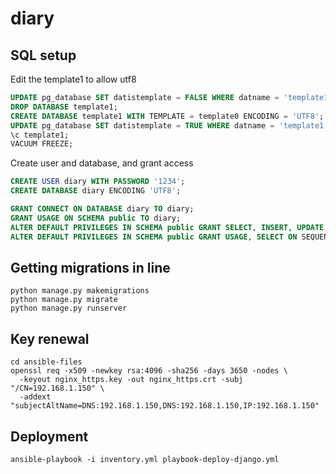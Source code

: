 # diary

## SQL setup


Edit the template1 to allow utf8
```sql
UPDATE pg_database SET datistemplate = FALSE WHERE datname = 'template1';
DROP DATABASE template1;
CREATE DATABASE template1 WITH TEMPLATE = template0 ENCODING = 'UTF8';
UPDATE pg_database SET datistemplate = TRUE WHERE datname = 'template1';
\c template1;
VACUUM FREEZE;
```

Create user and database, and grant access
```sql
CREATE USER diary WITH PASSWORD '1234';
CREATE DATABASE diary ENCODING 'UTF8';

GRANT CONNECT ON DATABASE diary TO diary;
GRANT USAGE ON SCHEMA public TO diary;
ALTER DEFAULT PRIVILEGES IN SCHEMA public GRANT SELECT, INSERT, UPDATE, DELETE ON TABLES TO diary;
ALTER DEFAULT PRIVILEGES IN SCHEMA public GRANT USAGE, SELECT ON SEQUENCES TO diary;
```

## Getting migrations in line

```shell
python manage.py makemigrations
python manage.py migrate
python manage.py runserver
```

## Key renewal

```shell
cd ansible-files
openssl req -x509 -newkey rsa:4096 -sha256 -days 3650 -nodes \
  -keyout nginx_https.key -out nginx_https.crt -subj "/CN=192.168.1.150" \
  -addext "subjectAltName=DNS:192.168.1.150,DNS:192.168.1.150,IP:192.168.1.150"
```

## Deployment

```shell
ansible-playbook -i inventory.yml playbook-deploy-django.yml
```